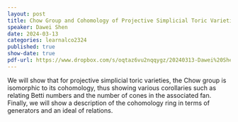 ```yaml
---
layout: post
title: Chow Group and Cohomology of Projective Simplicial Toric Varieties
speaker: Dawei Shen
date: 2024-03-13
categories: learnalco2324
published: true
show-date: true
pdf-url: https://www.dropbox.com/s/oqtaz6vu2nqqygz/20240313-Dawei%20Shen_%20Cohomology%20of%20projective%20simplicial%20toric%20varieties.pdf?dl=0
---
```

We will show that for projective simplicial toric varieties, the Chow group is isomorphic to its cohomology, thus showing various corollaries such as relating Betti numbers and the number of cones in the associated fan. Finally, we will show a description of the cohomology ring in terms of generators and an ideal of relations.
